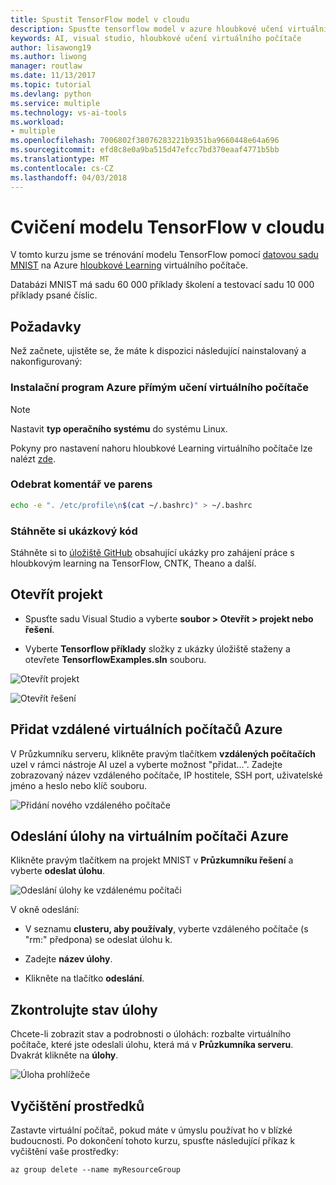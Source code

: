 ```yaml
---
title: Spustit TensorFlow model v cloudu
description: Spusťte tensorflow model v azure hloubkové učení virtuálních počítačů
keywords: AI, visual studio, hloubkové učení virtuálního počítače
author: lisawong19
ms.author: liwong
manager: routlaw
ms.date: 11/13/2017
ms.topic: tutorial
ms.devlang: python
ms.service: multiple
ms.technology: vs-ai-tools
ms.workload:
- multiple
ms.openlocfilehash: 7006802f38076283221b9351ba9660448e64a696
ms.sourcegitcommit: efd8c8e0a9ba515d47efcc7bd370eaaf4771b5bb
ms.translationtype: MT
ms.contentlocale: cs-CZ
ms.lasthandoff: 04/03/2018
---
```

# <a name="train-a-tensorflow-model-in-the-cloud"></a>Cvičení modelu TensorFlow v cloudu

V tomto kurzu jsme se trénování modelu TensorFlow pomocí [datovou sadu MNIST](http://yann.lecun.com/exdb/mnist/) na Azure [hloubkové Learning](https://docs.microsoft.com/azure/machine-learning/data-science-virtual-machine/deep-learning-dsvm-overview) virtuálního počítače.

Databázi MNIST má sadu 60 000 příklady školení a testovací sadu 10 000 příklady psané číslic.

## <a name="prerequisites"></a>Požadavky
Než začnete, ujistěte se, že máte k dispozici následující nainstalovaný a nakonfigurovaný:

### <a name="setup-azure-deep-learning-virtual-machine"></a>Instalační program Azure přímým učení virtuálního počítače

> [!NOTE]
> Nastavit **typ operačního systému** do systému Linux.

Pokyny pro nastavení nahoru hloubkové Learning virtuálního počítače lze nalézt [zde](https://docs.microsoft.com/azure/machine-learning/data-science-virtual-machine/provision-deep-learning-dsvm).

### <a name="remove-comment-in-parens"></a>Odebrat komentář ve parens

```bash
echo -e ". /etc/profile\n$(cat ~/.bashrc)" > ~/.bashrc
```

### <a name="download-sample-code"></a>Stáhněte si ukázkový kód

Stáhněte si to [úložiště GitHub](https://github.com/Microsoft/samples-for-ai) obsahující ukázky pro zahájení práce s hloubkovým learning na TensorFlow, CNTK, Theano a další.

## <a name="open-project"></a>Otevřít projekt

- Spusťte sadu Visual Studio a vyberte **soubor > Otevřít > projekt nebo řešení**.

- Vyberte **Tensorflow příklady** složky z ukázky úložiště staženy a otevřete **TensorflowExamples.sln** souboru.

![Otevřít projekt](media\tensorflow-local\open-project.png)

![Otevřít řešení](media\tensorflow-local\open-solution.png)

## <a name="add-azure-remote-vm"></a>Přidat vzdálené virtuálních počítačů Azure

V Průzkumníku serveru, klikněte pravým tlačítkem **vzdálených počítačích** uzel v rámci nástroje AI uzel a vyberte možnost "přidat...". Zadejte zobrazovaný název vzdáleného počítače, IP hostitele, SSH port, uživatelské jméno a heslo nebo klíč souboru.

![Přidání nového vzdáleného počítače](media\tensorflow-vm\add-remote-vm.png)

## <a name="submit-job-to-azure-vm"></a>Odeslání úlohy na virtuálním počítači Azure
Klikněte pravým tlačítkem na projekt MNIST v **Průzkumníku řešení** a vyberte **odeslat úlohu**.

![Odeslání úlohy ke vzdálenému počítači](media\tensorflow-vm\job-submission.png)

V okně odeslání:

- V seznamu **clusteru, aby používaly**, vyberte vzdáleného počítače (s "rm:" předpona) se odeslat úlohu k.

- Zadejte **název úlohy**.

- Klikněte na tlačítko **odeslání**.

## <a name="check-status-of-job"></a>Zkontrolujte stav úlohy
Chcete-li zobrazit stav a podrobnosti o úlohách: rozbalte virtuálního počítače, které jste odeslali úlohu, která má v **Průzkumníka serveru**. Dvakrát klikněte na **úlohy**.

![Úloha prohlížeče](media\tensorflow-vm\job-browser.png)

## <a name="clean-up-resources"></a>Vyčištění prostředků

Zastavte virtuální počítač, pokud máte v úmyslu používat ho v blízké budoucnosti. Po dokončení tohoto kurzu, spusťte následující příkaz k vyčištění vaše prostředky:

```azurecli-interactive
az group delete --name myResourceGroup
```

